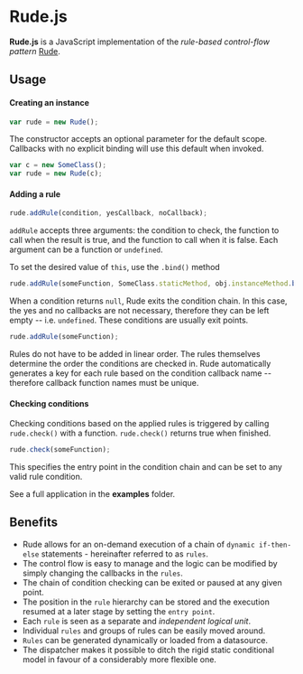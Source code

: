 # Rude.js

**Rude.js** is a JavaScript implementation of the *rule-based control-flow pattern* [Rude](https://github.com/kaisersparpick/Rude).


## Usage

#### Creating an instance
```js
var rude = new Rude();
```
The constructor accepts an optional parameter for the default scope. Callbacks with no explicit binding will use this default when invoked.
```js
var c = new SomeClass();
var rude = new Rude(c);
```
#### Adding a rule

```js
rude.addRule(condition, yesCallback, noCallback);
```

`addRule` accepts three arguments: the condition to check, the function to call when the result is true, and the function to call when it is false. Each argument can be a function or `undefined`.

To set the desired value of `this`, use the `.bind()` method

```js
rude.addRule(someFunction, SomeClass.staticMethod, obj.instanceMethod.bind(obj));
```

When a condition returns `null`, Rude exits the condition chain. In this case, the yes and no callbacks are not necessary, therefore they can be left empty -- i.e. `undefined`. These conditions are usually exit points.
```js
rude.addRule(someFunction);
```
Rules do not have to be added in linear order. The rules themselves determine the order the conditions are checked in. 
Rude automatically generates a key for each rule based on the condition callback name -- therefore callback function names must be unique. 

#### Checking conditions

Checking conditions based on the applied rules is triggered by calling `rude.check()` with a function. `rude.check()` returns true when finished.

```js
rude.check(someFunction);
```

This specifies the entry point in the condition chain and can be set to any valid rule condition.

See a full application in the **examples** folder.

## Benefits

  - Rude allows for an on-demand execution of a chain of `dynamic if-then-else` statements - hereinafter referred to as `rules`.
  - The control flow is easy to manage and the logic can be modified by simply changing the callbacks in the `rules`.
  - The chain of condition checking can be exited or paused at any given point.
  - The position in the `rule` hierarchy can be stored and the execution resumed at a later stage by setting the `entry point`. 
  - Each `rule` is seen as a separate and *independent logical unit*.
  - Individual `rules` and groups of rules can be easily moved around.
  - `Rules` can be generated dynamically or loaded from a datasource. 
  - The dispatcher makes it possible to ditch the rigid static conditional model in favour of a considerably more flexible one.
